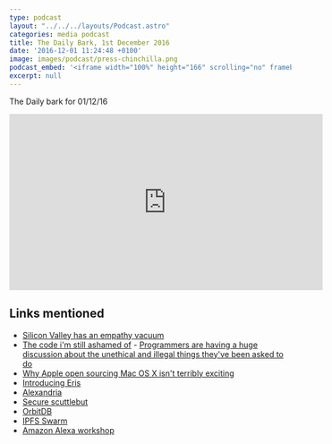 ```yaml
---
type: podcast
layout: "../../../layouts/Podcast.astro"
categories: media podcast
title: The Daily Bark, 1st December 2016
date: '2016-12-01 11:24:48 +0100'
image: images/podcast/press-chinchilla.png
podcast_embed: '<iframe width="100%" height="166" scrolling="no" frameborder="no" src="https://w.soundcloud.com/player/?url=https%3A//api.soundcloud.com/tracks/295678284&amp;color=ff5500&amp;auto_play=false&amp;hide_related=false&amp;show_comments=true&amp;show_user=true&amp;show_reposts=false"></iframe>'
excerpt: null
---
```


The Daily bark for 01/12/16

<iframe width="560" height="315" src="https://www.youtube.com/embed/ydXn_19q_WQ" frameborder="0" allowfullscreen=""></iframe>

## Links mentioned

- [Silicon Valley has an empathy vacuum](https://www.newyorker.com/business/currency/silicon-valley-has-an-empathy-vacuum)
- [The code i'm still ashamed of](https://medium.freecodecamp.com/the-code-im-still-ashamed-of-e4c021dff55e#.dfyregfl0) - [Programmers are having a huge discussion about the unethical and illegal things they've been asked to do](https://www.businessinsider.de/programmers-confess-unethical-illegal-tasks-asked-of-them-2016-11?r=US&IR=T)
- [Why Apple open sourcing Mac OS X isn't terribly exciting](https://www.techrepublic.com/article/why-apple-open-sourcing-mac-os-x-isnt-terribly-exciting/)
- [Introducing Eris](https://www.sitepoint.com/getting-into-blockchain-with-eris/)
- [Alexandria](https://www.alexandria.io/#creators-wanted)
- [Secure scuttlebut](https://github.com/ssbc/secure-scuttlebutt)
- [OrbitDB](https://github.com/haadcode/orbit-db)
- [IPFS Swarm](https://github.com/libp2p/js-libp2p-swarm)
- [Amazon Alexa workshop](https://ask.lizmyers.webfactional.com/)
